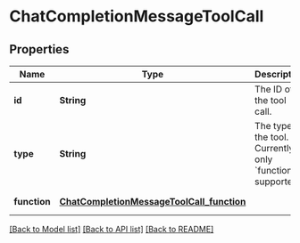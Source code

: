 # ChatCompletionMessageToolCall
## Properties

| Name | Type | Description | Notes |
|------------ | ------------- | ------------- | -------------|
| **id** | **String** | The ID of the tool call. | [default to null] |
| **type** | **String** | The type of the tool. Currently, only &#x60;function&#x60; is supported. | [default to null] |
| **function** | [**ChatCompletionMessageToolCall_function**](ChatCompletionMessageToolCall_function.md) |  | [default to null] |

[[Back to Model list]](../README.md#documentation-for-models) [[Back to API list]](../README.md#documentation-for-api-endpoints) [[Back to README]](../README.md)

